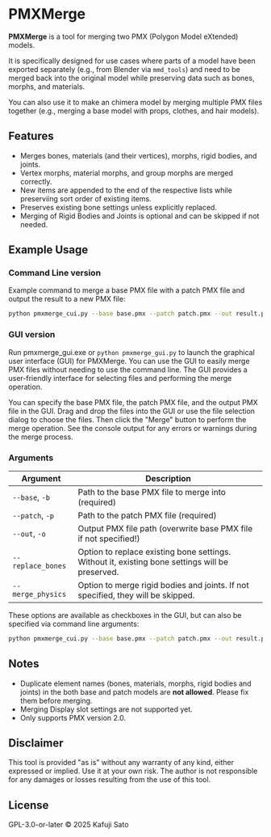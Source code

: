 # PMXMerge

**PMXMerge** is a tool for merging two PMX (Polygon Model eXtended) models.

It is specifically designed for use cases where parts of a model have been exported separately (e.g., from Blender via `mmd_tools`) and need to be merged back into the original model while preserving data such as bones, morphs, and materials.

You can also use it to make an chimera model by merging multiple PMX files together (e.g., merging a base model with props, clothes, and hair models).

## Features

* Merges bones, materials (and their vertices), morphs, rigid bodies, and joints.
* Vertex morphs, material morphs, and group morphs are merged correctly.
* New items are appended to the end of the respective lists while preserviing sort order of existing items.
* Preserves existing bone settings unless explicitly replaced.
* Merging of Rigid Bodies and Joints is optional and can be skipped if not needed.

## Example Usage

### Command Line version

Example command to merge a base PMX file with a patch PMX file and output the result to a new PMX file:

```bash
python pmxmerge_cui.py --base base.pmx --patch patch.pmx --out result.pmx
```

### GUI version

Run pmxmerge_gui.exe or `python pmxmerge_gui.py` to launch the graphical user interface (GUI) for PMXMerge.
You can use the GUI to easily merge PMX files without needing to use the command line. The GUI provides a user-friendly interface for selecting files and performing the merge operation. 

You can specify the base PMX file, the patch PMX file, and the output PMX file in the GUI. Drag and drop the files into the GUI or use the file selection dialog to choose the files. Then click the "Merge" button to perform the merge operation. See the console output for any errors or warnings during the merge process.

### Arguments


| Argument          | Description                                             |
| ----------------- | ------------------------------------------------------- |
| `--base`, `-b`    | Path to the base PMX file to merge into (required)      |
| `--patch`, `-p`   | Path to the patch PMX file (required)                   |
| `--out`, `-o`     | Output PMX file path (overwrite base PMX file if not specified!)   |
| `--replace_bones` | Option to replace existing bone settings. Without it, existing bone settings will be preserved. |
| `--merge_physics` | Option to merge rigid bodies and joints. If not specified, they will be skipped. |

These options are available as checkboxes in the GUI, but can also be specified via command line arguments:

```bash
python pmxmerge_cui.py --base base.pmx --patch patch.pmx --out result.pmx --replace_bones --merge_physics
```

## Notes

* Duplicate element names (bones, materials, morphs, rigid bodies and joints) in the both base and patch models are **not allowed**. Please fix them before merging.
* Merging Display slot settings are not supported yet.
* Only supports PMX version 2.0.

## Disclaimer

This tool is provided "as is" without any warranty of any kind, either expressed or implied. Use it at your own risk. The author is not responsible for any damages or losses resulting from the use of this tool.

## License

GPL-3.0-or-later
© 2025 Kafuji Sato
